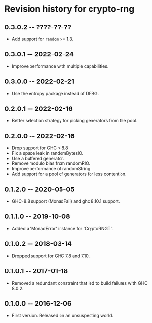 # Revision history for crypto-rng

## 0.3.0.2  -- ????-??-??

* Add support for `random` >= 1.3.

## 0.3.0.1  -- 2022-02-24

* Improve performance with multiple capabilities.

## 0.3.0.0  -- 2022-02-21

* Use the entropy package instead of DRBG.

## 0.2.0.1  -- 2022-02-16

* Better selection strategy for picking generators from the pool.

## 0.2.0.0  -- 2022-02-16

* Drop support for GHC < 8.8
* Fix a space leak in randomBytesIO.
* Use a buffered generator.
* Remove modulo bias from randomRIO.
* Improve performance of randomString.
* Add support for a pool of generators for less contention.

## 0.1.2.0  -- 2020-05-05

* GHC-8.8 support (MonadFail) and ghc 8.10.1 support.

## 0.1.1.0  -- 2019-10-08

* Added a 'MonadError' instance for 'CryptoRNGT'.

## 0.1.0.2  -- 2018-03-14

* Dropped support for GHC 7.8 and 7.10.

## 0.1.0.1  -- 2017-01-18

* Removed a redundant constraint that led to build failures with GHC 8.0.2.

## 0.1.0.0  -- 2016-12-06

* First version. Released on an unsuspecting world.
